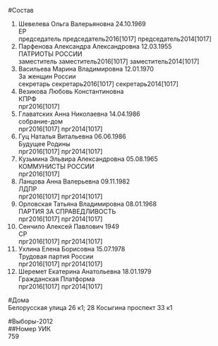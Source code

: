 #Состав  
1. Шевелева Ольга Валерьяновна 24.10.1969  
    ЕР  
    председатель председатель2016[1017] председатель2014[1017]  
2. Парфенова Александра Александровна 12.03.1955  
    ПАТРИОТЫ РОССИИ  
    заместитель заместитель2016[1017] заместитель2014[1017]  
3. Васильева Марина Владимировна 12.01.1970  
    За женщин России  
    секретарь секретарь2016[1017] секретарь2014[1017]  
4. Везикова Любовь Константиновна  
    КПРФ  
    прг2016[1017]  
5. Главатских Анна Николаевна 14.04.1986  
    собрание-дом  
    прг2016[1017] прг2014[1017]  
6. Гуц Наталья Витальевна 06.06.1986  
    Будущее Родины  
    прг2016[1017] прг2014[1017]  
7. Кузьмина Эльвира Александровна 05.08.1965  
    КОММУНИСТЫ РОССИИ  
    прг2016[1017]  
8. Ланцова Анна Валерьевна 09.11.1982  
    ЛДПР  
    прг2016[1017] прг2014[1017]  
9. Орловская Татьяна Владимировна 08.01.1968  
    ПАРТИЯ ЗА СПРАВЕДЛИВОСТЬ  
    прг2016[1017] прг2014[1017]  
10. Сенчило Алексей Павлович 1949  
    СР  
    прг2016[1017] прг2014[1017]  
11. Ухлина Елена Борисовна 15.07.1978  
    Трудовая партия России  
    прг2016[1017] прг2014[1017]  
12. Шеремет Екатерина Анатольевна 18.01.1979  
    Гражданская Платформа  
    прг2016[1017] прг2014[1017]  
  
#Дома  
Белорусская улица 26 к1; 28 Косыгина проспект 33 к1  
  
#Выборы-2012  
##Номер УИК  
759  
